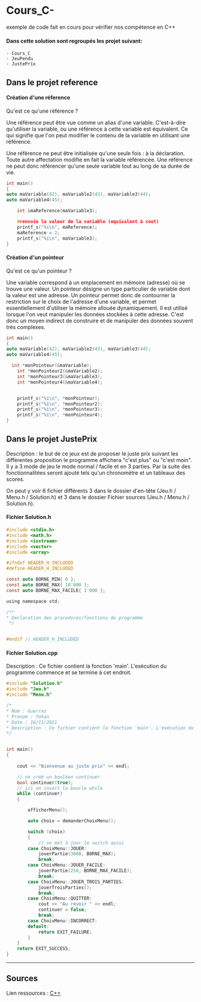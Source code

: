# Cours_C-
exemple de code fait en cours pour vérifier nos compétence en C++

#### Dans cette solution sont regroupés les projet suivant:
	- Cours_C
	- JeuPendu
	- JustePrix

## Dans le projet reference

#### Création d'une réference


Qu'est ce qu'une référence ?

Une référence peut être vue comme un alias d'une variable. C'est-à-dire qu'utiliser la variable, ou une référence à cette variable est équivalent. Ce qui signifie que l'on peut modifier le contenu de la variable en utilisant une référence.

Une référence ne peut être initialisée qu'une seule fois : à la déclaration. Toute autre affectation modifie en fait la variable référencée. Une référence ne peut donc référencer qu'une seule variable tout au long de sa durée de vie.



```c
int main()
{
auto maVariable(42), maVariable2(43), maVariable3(44);
auto maVariable4(45);

	int &maReference(maVariable3);

	#renvoie la valeur de la variable (equivalent à cout)
	printf_s("%i\n", maReference);
	maReference = 2;
	printf_s("%i\n", maVariable3);
}
```
#### Création d'un pointeur


Qu'est ce qu'un pointeur ?

Une variable correspond à un emplacement en mémoire (adresse) où se trouve une valeur.
Un pointeur désigne un type particulier de variable dont la valeur est une adresse. Un pointeur permet donc de contourner la restriction sur le choix de l'adresse d'une variable, et permet essentiellement d'utiliser la mémoire allouée dynamiquement.
Il est utilisé lorsque l'on veut manipuler les données stockées à cette adresse. C'est donc un moyen indirect de construire et de manipuler des données souvent très complexes.

```c
int main()
{
auto maVariable(42), maVariable2(43), maVariable3(44);
auto maVariable4(45);

  int *monPointeur(&maVariable);
	int *monPointeur2(&maVariable2);
	int *monPointeur3(&maVariable3);
	int *monPointeur4(&maVariable4);


	printf_s("%i\n", *monPointeur);
	printf_s("%i\n", *monPointeur2);
	printf_s("%i\n", *monPointeur3);
	printf_s("%i\n", *monPointeur4);
}
```
## Dans le projet JustePrix

Description : le but de ce jeux est de proposer le juste prix suivant les différentes proposition le programme affichera "c'est plus" ou "c'est moin". Il y a 3 mode de jeu le mode normal / facile et en 3 parties.
Par la suite des fonctionnalitées seront ajouté tels qu'un chronomètre et un tableaux des scores.

On peut y voir 6 fichier différents 3 dans le dossier d'en-tête (Jeu.h / Menu.h / Solution.h) et 3 dans le dossier Fichier sources (Jeu.h / Menu.h / Solution.h).

#### Fichier Solution.h

```c
#include <stdio.h>
#include <math.h>
#include <iostream>
#include <vector>
#include <array>

#ifndef HEADER_H_INCLUDED
#define HEADER_H_INCLUDED

const auto BORNE_MIN{ 0 };
const auto BORNE_MAX{ 10'000 };
const auto BORNE_MAX_FACILE{ 1'000 };

using namespace std;

/**
* Declaration des procedures/fonctions du programme 
 */


#endif // HEADER_H_INCLUDED
```
#### Fichier Solution.cpp

Description : Ce fichier contient la fonction 'main'. L'exécution du programme commence et se termine à cet endroit.

```c
#include "Solution.h"
#include "Jeu.h"
#include "Menu.h"

/*
* Nom : Guerraz
* Prenom : Yohan
* Date : 16/11/2021
* Description : Ce fichier contient la fonction 'main'. L'exécution du programme commence et se termine à cet endroit.
*/


int main()
{
    
    cout << "Bienvenue au juste prix" << endl;

    // on créé un booléen continuer
    bool continuer(true);
    // ici on insert la boucle while
    while (continuer)
    {

        afficherMenu();

        auto choix = demanderChoixMenu();

        switch (choix)
        {
            // on met à jour le switch aussi
        case ChoixMenu::JOUER:
            jouerPartie(3000, BORNE_MAX);
            break;
        case ChoixMenu::JOUER_FACILE:
            jouerPartie(250, BORNE_MAX_FACILE);
            break;
        case ChoixMenu::JOUER_TROIS_PARTIES:
            jouerTroisParties();
            break;
        case ChoixMenu::QUITTER:
            cout << "Au revoir " << endl;
            continuer = false;
            break;
        case ChoixMenu::INCORRECT:
        default:
            return EXIT_FAILURE;
        }
    }
    return EXIT_SUCCESS;
}
```
**************************************************************************************
## Sources
Lien ressources : [C++](https://isocpp.org/)
